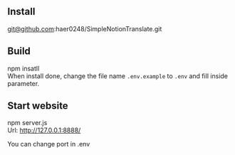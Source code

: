 ## Install
git@github.com:haer0248/SimpleNotionTranslate.git

## Build
npm insatll  
When install done, change the file name `.env.example` to `.env` and fill inside parameter.

## Start website
npm server.js  
Url: http://127.0.0.1:8888/

You can change port in .env